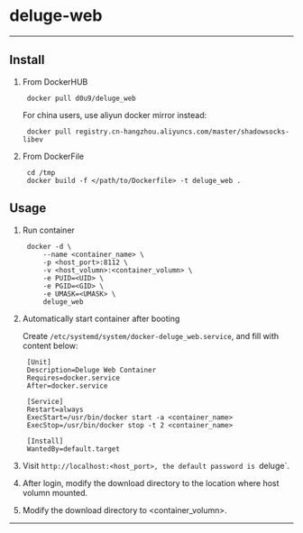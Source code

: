 # deluge-web

---

## Install

1. From DockerHUB

        docker pull d0u9/deluge_web

    For china users, use aliyun docker mirror instead:

        docker pull registry.cn-hangzhou.aliyuncs.com/master/shadowsocks-libev

2. From DockerFile

        cd /tmp
        docker build -f </path/to/Dockerfile> -t deluge_web .

## Usage

1. Run container

        docker -d \
            --name <container_name> \
            -p <host_port>:8112 \
            -v <host_volumn>:<container_volumn> \
            -e PUID=<UID> \
            -e PGID=<GID> \
            -e UMASK=<UMASK> \
            deluge_web

2. Automatically start container after booting

    Create `/etc/systemd/system/docker-deluge_web.service`, and fill with content below:

        [Unit]
        Description=Deluge Web Container
        Requires=docker.service
        After=docker.service

        [Service]
        Restart=always
        ExecStart=/usr/bin/docker start -a <container_name>
        ExecStop=/usr/bin/docker stop -t 2 <container_name>

        [Install]
        WantedBy=default.target

3. Visit `http://localhost:<host_port>, the default password is `deluge`.

4. After login, modify the download directory to the location where host volumn
mounted.

5. Modify the download directory to <container_volumn>.

---


